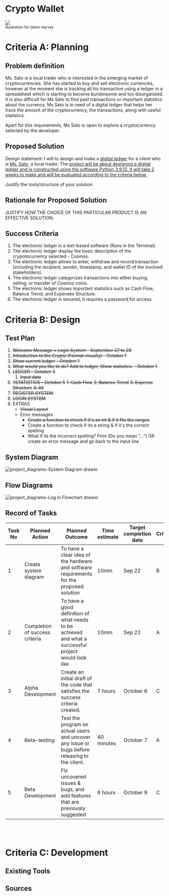 # Crypto Wallet

![](22ROOSE-master768.gif)  
<sub>Illustration for Glenn Harvey</sub>

# Criteria A: Planning

## Problem definition

Ms. Sato is a local trader who is interested in the emerging market of cryptocurrencies. She has started to buy and sell electronic currencies, however at the moment she is tracking all his transaction using a ledger in a spreadsheet which is starting to become burdensome and too disorganized. It is also difficult for Ms Sato to find past transactions or important statistics about the currency. Ms Sato is in need of a digital ledger that helps her track the amount of the cryptocurrency, the transactions, along with useful statistics. 

Apart for this requirements, Ms Sato is open to explore a cryptocurrency selected by the developer.

## Proposed Solution

Design statement:
I will to design and make a <ins>digital ledger</ins> for a client who is <ins>Ms. Sato</ins>, a local trader. The <ins>project</project> will be about <ins>designing a digital ledger</a> and is constructed using the software <ins>Python 3.9.13</ins>. It will take <ins>2 weeks</ins> to make and will be evaluated according to the criteria below.

Justify the tools/structure of your solution

## Rationale for Proposed Solution
JUSTIFY HOW THE CHOICE OF THIS PARTICULAR PRODUCT IS AN EFFECTIVE SOLUTION.

## Success Criteria
1. The electronic ledger is a text-based software (Runs in the Terminal).
2. The electronic ledger display the basic description of the crypotocurrency selected - Cosmos.
3. The electronic ledger allows to enter, withdraw and record transaction (including the recipient, sender, timestamp, and wallet ID of the involved stakeholders).
4. The electronic ledger categorizes transactions into either buying, selling, or transfer of Cosmos coins.
6. The electronic ledger shows important statistics such as Cash Flow, Balance Trend, and Expenses Structure.
7. The electronic ledger is secured; it requires a password for access.



# Criteria B: Design

## Test Plan
1. ~~Welcome Message + Login System - September 27 to 28~~
2. ~~Introduction to the Crypto (Format visually) - October 1~~
3. ~~Show current ledger - October 1~~
4. ~~What would you like to do? Add to ledger, Show statistics. - October 1~~
5. ~~LEDGER - October 3~~
    1. ~~Input data~~
6. ~~!!STATISTICS - October 5~~
    ~~1. Cash Flow~~
    ~~2. Balance Trend~~
    ~~3. Expense Structure~~
    ~~4. All~~
7. ~~REGISTER SYSTEM~~
8. ~~LOGIN SYSTEM~~
8. EXTRAS
    * ~~Visual Layout~~
    * Error messages
        * ~~Create a function to check if it's an int & if it fits the ranges~~
        * Create a function to check if its a string & if it's the correct spelling
        * What if its the incorrect spelling? Print (Do you mean "...") OR create an error message and go back to the input line
 

## System Diagram
![project_diagrams-System Diagram drawio](https://user-images.githubusercontent.com/113817801/194740842-3a772d67-ff86-456d-8a38-1af79ebbaff7.png)


## Flow Diagrams
![project_diagrams-Log in Flowchart drawio](https://user-images.githubusercontent.com/113817801/194741830-c2aa6430-7bc3-491f-abb9-1f54f4d03d70.png)


## Record of Tasks
| Task No | Planned Action                                                | Planned Outcome                                                                                                 | Time estimate | Target completion date | Criterion |
|---------|---------------------------------------------------------------|-----------------------------------------------------------------------------------------------------------------|---------------|------------------------|-----------|
| 1       | Create system diagram                                         | To have a clear idea of the hardware and software requirements for the proposed solution                        | 10min         | Sep 22                | B         |
| 2       | Completion of success criteria                                         | To have a good definition of what needs to be achieved and what a successful project would look like                        | 10min         | Sep 22               | A         |
| 3       | Alpha Development                                         | Create an initial draft of the code that satisfies the success criteria created.                        | 7 hours         | October 6               | C         |
| 4       | Beta-testing                                         | Test the program on actual users and uncover any issue or bugs before releasing to the client.                        | 40 minutes         | October 7               | A         |
| 5       | Beta Development                                        | Fix uncovered issues & bugs, and add features that are previously suggested                       | 6 hours         | October 9               | C         |



<br></br>


# Criteria C: Development
## Existing Tools

## Sources

